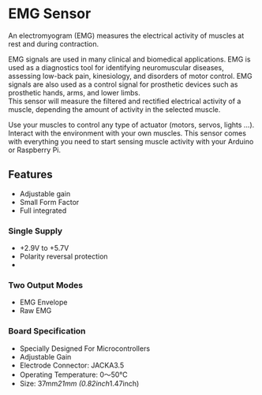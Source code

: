 # EMG Sensor
An electromyogram (EMG) measures the electrical activity of muscles at rest and during contraction.
          
EMG signals are used in many clinical and biomedical applications. EMG is used as a diagnostics tool for identifying neuromuscular diseases, assessing low-back pain, kinesiology, and disorders of motor control. EMG signals are also used as a control signal for prosthetic devices such as prosthetic hands, arms, and lower limbs.          
This sensor will measure the filtered and rectified electrical activity of a muscle, depending the amount of activity in the selected muscle.       

Use your muscles to control any type of actuator (motors, servos, lights ...). Interact with the environment with your own muscles.
This sensor comes with everything you need to start sensing muscle activity with your Arduino or Raspberry Pi.        

## Features
- Adjustable gain       
- Small Form Factor       
- Full integrated    

### Single Supply
- +2.9V to +5.7V
- Polarity reversal protection
- 
### Two Output Modes
- EMG Envelope
- Raw EMG

### Board Specification
- Specially Designed For Microcontrollers
- Adjustable Gain
- Electrode Connector: JACKA3.5
- Operating Temperature: 0～50℃
- Size: 37mm*21mm (0.82inch*1.47inch)
